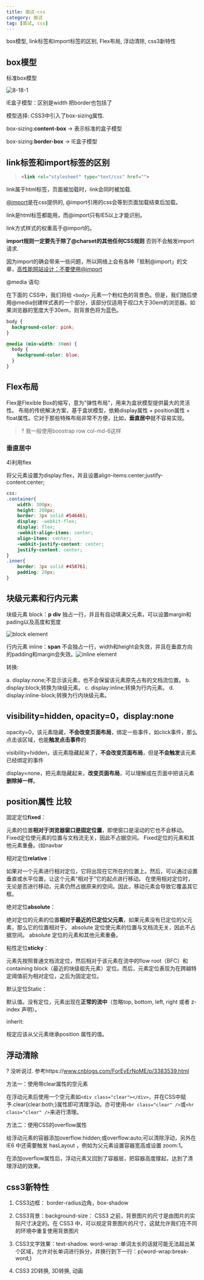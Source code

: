 ```yaml
---
title: 面试-css
category: 面试
tag: [面试, css]
---
```


box模型, link标签和import标签的区别, Flex布局, 浮动清除, css3新特性

<!--more-->

## box模型

标准box模型

![8-18-1](/img/8-18-1.png)

IE盒子模型：区别是width 把border也包括了

模型选择: CSS3中引入了box-sizing属性. 

box-sizing:**content-box** -> 表示标准的盒子模型

box-sizing:**border-box** -> IE盒子模型

##  link标签和import标签的区别

>  ```html
>  <link rel="stylesheet" type="text/css" href="">
>  ```

link属于html标签，页面被加载时，link会同时被加载.

[@import](https://segmentfault.com/a/1190000000369549)是在css提供的, @import引用的css会等到页面加载结束后加载。

link是html标签都能用，而@import只有IE5以上才能识别。

link方式样式的权重高于@import的。

**import规则一定要先于除了@charset的其他任何CSS规则** 否则不会触发import请求.

因为import的确会带来一些问题，所以网络上会有各种「抵制@import」的文章，[高性能网站设计：不要使用@import](http://www.qianduan.net/high-performance-web-site-do-not-use-import.html)

@media 语句:

在下面的 CSS中，我们将给 `<body>` 元素一个粉红色的背景色。但是，我们随后使用@media创建样式表的一个部分，该部分仅适用于视口大于30em的浏览器。如果浏览器的宽度大于30em，则背景色将为蓝色。

```css
body {
  background-color: pink;
}

@media (min-width: 30em) {
  body {
    background-color: blue;
  }
}
```



## Flex布局

Flex是Flexible Box的缩写，意为"弹性布局"，用来为盒状模型提供最大的灵活性。
布局的传统解决方案，基于盒状模型，依赖display属性 + position属性 + float属性。它对于那些特殊布局非常不方便，比如，**垂直居中**就不容易实现。

> ? 我一般使用boostrap row col-md-6这样

### 垂直居中

4)利用flex

将父元素设置为display:flex，并且设置align-items:center;justify-content:center;

```css
css:
.container{
    width: 300px;
    height: 200px;
    border: 3px solid #546461;
    display: -webkit-flex;
    display: flex;
    -webkit-align-items: center;
    align-items: center;
    -webkit-justify-content: center;
    justify-content: center;
}
.inner{
    border: 3px solid #458761;
    padding: 20px;
}
```

## 块级元素和行内元素

块级元素 block：**p** **div** 独占一行，并且有自动填满父元素，可以设置margin和pading以及高度和宽度

![block element](/img/block_element.png)

行内元素 inline：**span** 不会独占一行，width和height会失效，并且在垂直方向的padding和margin会失效。![inline element](/img/inline_element.png)

转换:

 a. display:none;不显示该元素，也不会保留该元素原先占有的文档流位置。
 b. display:block;转换为块级元素。
 c. display:inline;转换为行内元素。
 d. display:inline-block;转换为行内块级元素。

## visibility=hidden, opacity=0，display:none

opacity=0，该元素隐藏，**不会改变页面布局**，绑定一些事件，如click事件，那么点击该区域，也能**触发点击事件**的

visibility=hidden，该元素隐藏起来了，**不会改变页面布局**，但是**不会触发**该元素已经绑定的事件

display=none，把元素隐藏起来，**改变页面布局**，可以理解成在页面中把该元素**删除掉一样**。

## position属性 比较

固定定位**fixed**：

元素的位置**相对于浏览器窗口是固定位置**，即使窗口是滚动的它也不会移动。Fixed定位使元素的位置与文档流无关，因此不占据空间。 Fixed定位的元素和其他元素重叠。(如navbar

相对定位**relative**：

如果对一个元素进行相对定位，它将出现在它所在的位置上。然后，可以通过设置垂直或水平位置，让这个元素“相对于”它的起点进行移动。 在使用相对定位时，无论是否进行移动，元素仍然占据原来的空间。因此，移动元素会导致它覆盖其它框。

绝对定位**absolute**：

绝对定位的元素的位置**相对于最近的已定位父元素**，如果元素没有已定位的父元素，那么它的位置相对于<html>。 absolute 定位使元素的位置与文档流无关，因此不占据空间。 absolute 定位的元素和其他元素重叠。

粘性定位**sticky**：

元素先按照普通文档流定位，然后相对于该元素在流中的flow root（BFC）和 containing block（最近的块级祖先元素）定位。而后，元素定位表现为在跨越特定阈值前为相对定位，之后为固定定位。

默认定位Static：

默认值。没有定位，元素出现在**正常的流中**（忽略top, bottom, left, right 或者 z-index 声明）。

inherit:

规定应该从父元素继承position 属性的值。

## 浮动清除

? 没听说过. 参考https://www.cnblogs.com/ForEvErNoME/p/3383539.html

方法一：使用带clear属性的空元素

在浮动元素后使用一个空元素如`<div class="clear"></div>`，并在CSS中赋予.clear{clear:both;}属性即可清理浮动。亦可使用`<br class="clear" />`或`<hr class="clear" />`来进行清理。

方法二：使用CSS的overflow属性

给浮动元素的容器添加overflow:hidden;或overflow:auto;可以清除浮动，另外在 IE6 中还需要触发 hasLayout ，例如为父元素设置容器宽高或设置 zoom:1。

在添加overflow属性后，浮动元素又回到了容器层，把容器高度撑起，达到了清理浮动的效果。

## css3新特性

1. CSS3边框： border-radius边角，box-shadow

2. CSS3背景：background-size：  CSS3 之前，背景图片的尺寸是由图片的实际尺寸决定的。在 CSS3 中，可以规定背景图片的尺寸，这就允许我们在不同的环境中重复使用背景图片

3. CSS3文字效果：text-shadow.  word-wrap :单词太长的话就可能无法超出某个区域，允许对长单词进行拆分，并换行到下一行：p{word-wrap:break-word;}

4. CSS3 2D转换, 3D转换, 动画